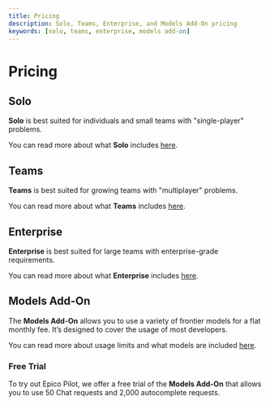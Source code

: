 ```yaml
---
title: Pricing
description: Solo, Teams, Enterprise, and Models Add-On pricing
keywords: [solo, teams, enterprise, models add-on]
---
```


# Pricing

## Solo

**Solo** is best suited for individuals and small teams with "single-player" problems. 

You can read more about what **Solo** includes [here](https://hub.continue.dev/pricing).

## Teams

**Teams** is best suited for growing teams with "multiplayer" problems. 

You can read more about what **Teams** includes [here](https://hub.continue.dev/pricing).

## Enterprise

**Enterprise** is best suited for large teams with enterprise-grade requirements. 

You can read more about what **Enterprise** includes [here](https://hub.continue.dev/pricing).

## Models Add-On

The **Models Add-On** allows you to use a variety of frontier models for a flat monthly fee. It’s designed to cover the usage of most developers. 

You can read more about usage limits and what models are included [here](https://hub.continue.dev/pricing).

### Free Trial

To try out Epico Pilot, we offer a free trial of the **Models Add-On** that allows you to use 50 Chat requests and 2,000 autocomplete requests.